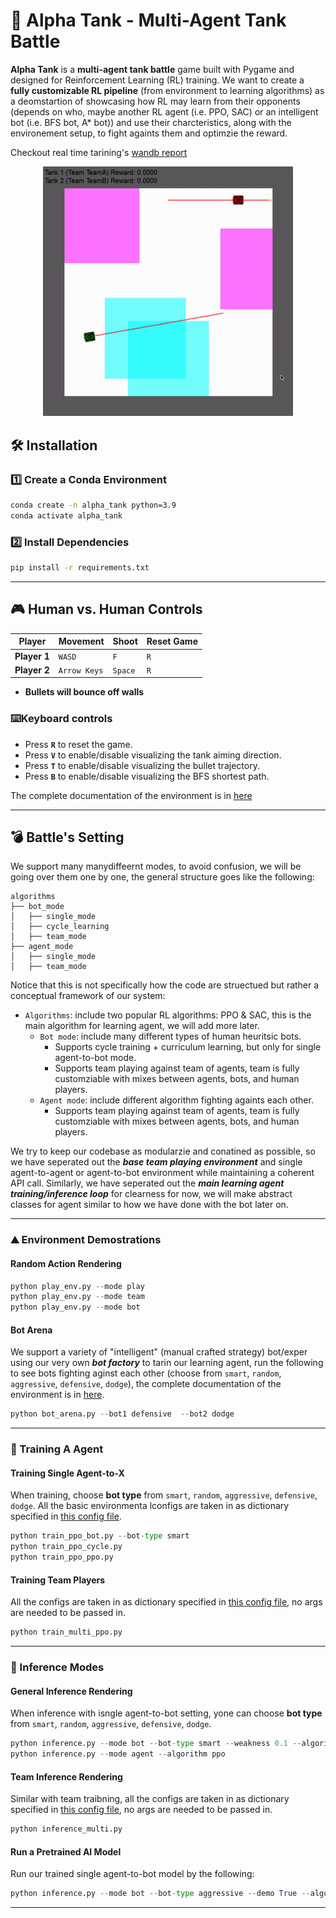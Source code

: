 # **🚀 Alpha Tank - Multi-Agent Tank Battle**
**Alpha Tank** is a **multi-agent tank battle** game built with Pygame and designed for Reinforcement Learning (RL) training. We want to create a **fully customizable RL pipeline** (from environment to learning algorithms) as a deomstartion of showcasing how RL may learn from their opponents (depends on who, maybe another RL agent (i.e. PPO, SAC) or an intelligent bot (i.e. BFS bot, A* bot)) and use their charcteristics, along with the environement setup, to fight againts them and optimzie the reward.

Checkout real time tarining's [wandb report](https://wandb.ai/kaiwenbian107/multiagent-ppo-bot/reports/AlphaTank-Training--VmlldzoxMTgxNjU0MQ)

<p align="center">
  <img src="docs/assets/demo.gif" width="400"/>
</p>

## **🛠 Installation**
### **1️⃣ Create a Conda Environment**
```bash
conda create -n alpha_tank python=3.9
conda activate alpha_tank
```

### **2️⃣ Install Dependencies**
```bash
pip install -r requirements.txt
```

---

## **🎮 Human vs. Human Controls**
| **Player** | **Movement** | **Shoot** | **Reset Game** |
|-----------|------------|---------|--------------|
| **Player 1** | `WASD` | `F` | `R` |
| **Player 2** | `Arrow Keys` | `Space` | `R` |

- **Bullets will bounce off walls**

### ⌨️**Keyboard controls**
- Press **`R`** to reset the game.
- Press **`V`** to enable/disable visualizing the tank aiming direction.
- Press **`T`** to enable/disable visualizing the bullet trajectory.
- Press **`B`** to enable/disable visualizing the BFS shortest path.

The complete documentation of the environment is in [here](docs/structure.md)

---

## **💣 Battle's Setting**
We support many manydiffeernt modes, to avoid confusion, we will be going over them one by one, the general structure goes like the following:

```
algorithms
├── bot_mode
│   ├── single_mode
│   ├── cycle_learning
│   ├── team_mode
├── agent_mode
│   ├── single_mode
│   ├── team_mode
```

Notice that this is not specifically how the code are struectued but rather a conceptual framework of our system:
- `Algorithms`: include two popular RL algorithms: PPO & SAC, this is the main algorithm for learning agent, we will add more later.
  - `Bot mode`: include many different types of human heuritsic bots.
    - Supports cycle training + curriculum learning, but only for single agent-to-bot mode.
    - Supports team playing against team of agents, team is fully customziable with mixes between agents, bots, and human players.
  - `Agent mode`: include different algorithm fighting againts each other.
    - Supports team playing against team of agents, team is fully customziable with mixes between agents, bots, and human players.

We try to keep our codebase as modularzie and conatined as possible, so we have seperated out the ***base team playing environment*** and single agent-to-agent or agent-to-bot environment while maintaining a coherent API call. Similarly, we have seperated out the ***main learning agent training/inference loop*** for clearness for now, we will make abstract classes for agent similar to how we have done with the bot later on.

---
### **⛰️ Environment Demostrations**

#### **Random Action Rendering**
```python
python play_env.py --mode play
python play_env.py --mode team
python play_env.py --mode bot
```

#### **Bot Arena**
We support a variety of "intelligent" (manual crafted strategy) bot/exper using our very own ***bot factory*** to tarin our learning agent, run the following to see bots fighting aginst each other (choose from `smart`, `random`, `aggressive`, `defensive`, `dodge`), the complete documentation of the environment is in [here](docs/bots.md).

```python
python bot_arena.py --bot1 defensive  --bot2 dodge
```

---

### **🚀 Training A Agent**

#### **Training Single Agent-to-X**
When training, choose **bot type** from `smart`, `random`, `aggressive`, `defensive`, `dodge`. All the basic environmenta lconfigs are taken in as dictionary specified in [this config file](configs/config_basic.py).

```python
python train_ppo_bot.py --bot-type smart
python train_ppo_cycle.py
python train_ppo_ppo.py
```

#### **Training Team Players**
All the configs are taken in as dictionary specified in [this config file](configs/config_teams.py), no args are needed to be passed in.

```python
python train_multi_ppo.py
```

---

### **🤖 Inference Modes**

#### **General Inference Rendering**
When inference with isngle agent-to-bot setting, yone can choose **bot type** from `smart`, `random`, `aggressive`, `defensive`, `dodge`.

```python
python inference.py --mode bot --bot-type smart --weakness 0.1 --algorithm ppo
python inference.py --mode agent --algorithm ppo 
```

#### **Team Inference Rendering**
Similar with team traibning, all the configs are taken in as dictionary specified in [this config file](configs/config_teams.py), no args are needed to be passed in.

```python 
python inference_multi.py
```

#### **Run a Pretrained AI Model**
Run our trained single agent-to-bot model by the following:

```python
python inference.py --mode bot --bot-type aggressive --demo True --algorithm ppo
```
---
